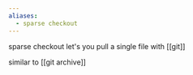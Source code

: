 ```yaml
---
aliases:
  - sparse checkout
---
```


sparse checkout let's you pull a single file with [[git]]

similar to [[git archive]]